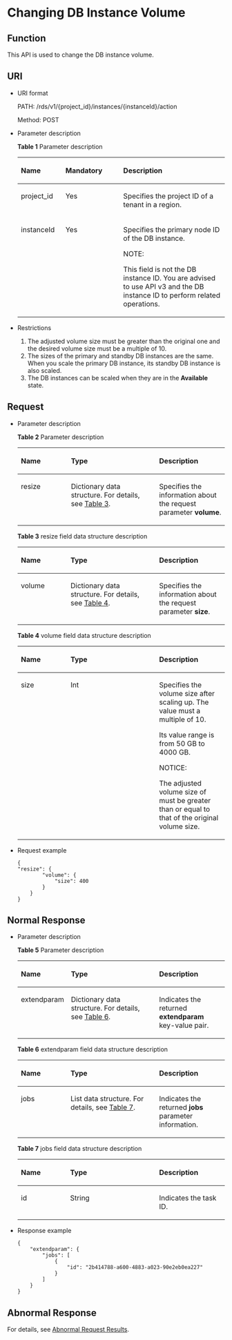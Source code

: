 # Changing DB Instance Volume<a name="en-us_topic_0034943367"></a>

## Function<a name="section4850156117316"></a>

This API is used to change the DB instance volume.

## URI<a name="section28961517113719"></a>

-   URI format

    PATH: /rds/v1/\{project\_id\}/instances/\{instanceId\}/action

    Method: POST

-   Parameter description

    **Table  1**  Parameter description

    <a name="table4657088"></a>
    <table><thead align="left"><tr id="row60083059"><th class="cellrowborder" valign="top" width="21.490000000000002%" id="mcps1.2.4.1.1"><p id="p34889605"><a name="p34889605"></a><a name="p34889605"></a><strong id="b84235270691445_1"><a name="b84235270691445_1"></a><a name="b84235270691445_1"></a>Name</strong></p>
    </th>
    <th class="cellrowborder" valign="top" width="27.88%" id="mcps1.2.4.1.2"><p id="p7485743"><a name="p7485743"></a><a name="p7485743"></a><strong id="b842352706102346_1"><a name="b842352706102346_1"></a><a name="b842352706102346_1"></a>Mandatory</strong></p>
    </th>
    <th class="cellrowborder" valign="top" width="50.629999999999995%" id="mcps1.2.4.1.3"><p id="p2365466"><a name="p2365466"></a><a name="p2365466"></a><strong id="b842352706163417_1"><a name="b842352706163417_1"></a><a name="b842352706163417_1"></a>Description</strong></p>
    </th>
    </tr>
    </thead>
    <tbody><tr id="row57385070"><td class="cellrowborder" valign="top" width="21.490000000000002%" headers="mcps1.2.4.1.1 "><p id="p17679057"><a name="p17679057"></a><a name="p17679057"></a>project_id</p>
    </td>
    <td class="cellrowborder" valign="top" width="27.88%" headers="mcps1.2.4.1.2 "><p id="p22717550"><a name="p22717550"></a><a name="p22717550"></a>Yes</p>
    </td>
    <td class="cellrowborder" valign="top" width="50.629999999999995%" headers="mcps1.2.4.1.3 "><p id="p28714935163555"><a name="p28714935163555"></a><a name="p28714935163555"></a>Specifies the project ID of a tenant in a region.</p>
    </td>
    </tr>
    <tr id="row2864326155157"><td class="cellrowborder" valign="top" width="21.490000000000002%" headers="mcps1.2.4.1.1 "><p id="p41557789155220"><a name="p41557789155220"></a><a name="p41557789155220"></a>instanceId</p>
    </td>
    <td class="cellrowborder" valign="top" width="27.88%" headers="mcps1.2.4.1.2 "><p id="p10737742155220"><a name="p10737742155220"></a><a name="p10737742155220"></a>Yes</p>
    </td>
    <td class="cellrowborder" valign="top" width="50.629999999999995%" headers="mcps1.2.4.1.3 "><p id="p7417132564016"><a name="p7417132564016"></a><a name="p7417132564016"></a>Specifies the primary node ID of the DB instance.</p>
    <div class="note" id="note18250133224019"><a name="note18250133224019"></a><a name="note18250133224019"></a><span class="notetitle"> NOTE: </span><div class="notebody"><p id="p142501332164011"><a name="p142501332164011"></a><a name="p142501332164011"></a>This field is not the DB instance ID. You are advised to use API v3 and the DB instance ID to perform related operations.</p>
    </div></div>
    </td>
    </tr>
    </tbody>
    </table>

-   Restrictions
    1.  The adjusted volume size must be greater than the original one and the desired volume size must be a multiple of 10.
    2.  The sizes of the primary and standby DB instances are the same. When you scale the primary DB instance, its standby DB instance is also scaled.
    3.  The DB instances can be scaled when they are in the  **Available**  state.


## Request<a name="section3074340117316"></a>

-   Parameter description

    **Table  2**  Parameter description

    <a name="table3678226816954"></a>
    <table><thead align="left"><tr id="row1340482316954"><th class="cellrowborder" valign="top" width="24.122412241224122%" id="mcps1.2.4.1.1"><p id="p1204887716954"><a name="p1204887716954"></a><a name="p1204887716954"></a><strong id="b84235270691445_5"><a name="b84235270691445_5"></a><a name="b84235270691445_5"></a>Name</strong></p>
    </th>
    <th class="cellrowborder" valign="top" width="42.544254425442546%" id="mcps1.2.4.1.2"><p id="p3643495116954"><a name="p3643495116954"></a><a name="p3643495116954"></a><strong id="b842352706164541_1"><a name="b842352706164541_1"></a><a name="b842352706164541_1"></a>Type</strong></p>
    </th>
    <th class="cellrowborder" valign="top" width="33.33333333333333%" id="mcps1.2.4.1.3"><p id="p6554990116954"><a name="p6554990116954"></a><a name="p6554990116954"></a><strong id="b842352706163417_5"><a name="b842352706163417_5"></a><a name="b842352706163417_5"></a>Description</strong></p>
    </th>
    </tr>
    </thead>
    <tbody><tr id="row794180116954"><td class="cellrowborder" valign="top" width="24.122412241224122%" headers="mcps1.2.4.1.1 "><p id="p3930611216954"><a name="p3930611216954"></a><a name="p3930611216954"></a>resize</p>
    </td>
    <td class="cellrowborder" valign="top" width="42.544254425442546%" headers="mcps1.2.4.1.2 "><p id="p2967852416954"><a name="p2967852416954"></a><a name="p2967852416954"></a>Dictionary data structure. For details, see <a href="#table634280816954">Table 3</a>.</p>
    </td>
    <td class="cellrowborder" valign="top" width="33.33333333333333%" headers="mcps1.2.4.1.3 "><p id="p3798745816954"><a name="p3798745816954"></a><a name="p3798745816954"></a>Specifies the information about the request parameter <strong id="b842352706113940_1"><a name="b842352706113940_1"></a><a name="b842352706113940_1"></a>volume</strong>.</p>
    </td>
    </tr>
    </tbody>
    </table>

    **Table  3**  resize field data structure description

    <a name="table634280816954"></a>
    <table><thead align="left"><tr id="row2197661216954"><th class="cellrowborder" valign="top" width="23.932393239323936%" id="mcps1.2.4.1.1"><p id="p3527513616954"><a name="p3527513616954"></a><a name="p3527513616954"></a><strong id="b84235270691445_7"><a name="b84235270691445_7"></a><a name="b84235270691445_7"></a>Name</strong></p>
    </th>
    <th class="cellrowborder" valign="top" width="42.734273427342735%" id="mcps1.2.4.1.2"><p id="p3871372816954"><a name="p3871372816954"></a><a name="p3871372816954"></a><strong id="b842352706164541_3"><a name="b842352706164541_3"></a><a name="b842352706164541_3"></a>Type</strong></p>
    </th>
    <th class="cellrowborder" valign="top" width="33.33333333333333%" id="mcps1.2.4.1.3"><p id="p4880423616954"><a name="p4880423616954"></a><a name="p4880423616954"></a><strong id="b842352706163417_7"><a name="b842352706163417_7"></a><a name="b842352706163417_7"></a>Description</strong></p>
    </th>
    </tr>
    </thead>
    <tbody><tr id="row6082906916954"><td class="cellrowborder" valign="top" width="23.932393239323936%" headers="mcps1.2.4.1.1 "><p id="p2820759516954"><a name="p2820759516954"></a><a name="p2820759516954"></a>volume</p>
    </td>
    <td class="cellrowborder" valign="top" width="42.734273427342735%" headers="mcps1.2.4.1.2 "><p id="p311386916954"><a name="p311386916954"></a><a name="p311386916954"></a>Dictionary data structure. For details, see <a href="#table5971833216954">Table 4</a>.</p>
    </td>
    <td class="cellrowborder" valign="top" width="33.33333333333333%" headers="mcps1.2.4.1.3 "><p id="p2900499116954"><a name="p2900499116954"></a><a name="p2900499116954"></a>Specifies the information about the request parameter <strong id="b842352706113940_3"><a name="b842352706113940_3"></a><a name="b842352706113940_3"></a>size</strong>.</p>
    </td>
    </tr>
    </tbody>
    </table>

    **Table  4**  volume field data structure description

    <a name="table5971833216954"></a>
    <table><thead align="left"><tr id="row3797548116954"><th class="cellrowborder" valign="top" width="23.932393239323936%" id="mcps1.2.4.1.1"><p id="p5611509816954"><a name="p5611509816954"></a><a name="p5611509816954"></a><strong id="b84235270691445_9"><a name="b84235270691445_9"></a><a name="b84235270691445_9"></a>Name</strong></p>
    </th>
    <th class="cellrowborder" valign="top" width="42.734273427342735%" id="mcps1.2.4.1.2"><p id="p4902912116954"><a name="p4902912116954"></a><a name="p4902912116954"></a><strong id="b842352706164541_5"><a name="b842352706164541_5"></a><a name="b842352706164541_5"></a>Type</strong></p>
    </th>
    <th class="cellrowborder" valign="top" width="33.33333333333333%" id="mcps1.2.4.1.3"><p id="p1193582716954"><a name="p1193582716954"></a><a name="p1193582716954"></a><strong id="b842352706163417_9"><a name="b842352706163417_9"></a><a name="b842352706163417_9"></a>Description</strong></p>
    </th>
    </tr>
    </thead>
    <tbody><tr id="row2727794616954"><td class="cellrowborder" valign="top" width="23.932393239323936%" headers="mcps1.2.4.1.1 "><p id="p23854016161336"><a name="p23854016161336"></a><a name="p23854016161336"></a>size</p>
    </td>
    <td class="cellrowborder" valign="top" width="42.734273427342735%" headers="mcps1.2.4.1.2 "><p id="p5837783016954"><a name="p5837783016954"></a><a name="p5837783016954"></a>Int</p>
    </td>
    <td class="cellrowborder" valign="top" width="33.33333333333333%" headers="mcps1.2.4.1.3 "><p id="p50035813161416"><a name="p50035813161416"></a><a name="p50035813161416"></a>Specifies the volume size after scaling up. The value must a multiple of 10.</p>
    <p id="p168012412563"><a name="p168012412563"></a><a name="p168012412563"></a>Its value range is from 50 GB to 4000 GB.</p>
    <p id="p8725181468"><a name="p8725181468"></a><a name="p8725181468"></a></p>
    <div class="notice" id="note18772920133413"><a name="note18772920133413"></a><a name="note18772920133413"></a><span class="noticetitle"> NOTICE: </span><div class="noticebody"><p id="p3772920183420"><a name="p3772920183420"></a><a name="p3772920183420"></a>The adjusted volume size of must be greater than or equal to that of the original volume size.</p>
    </div></div>
    </td>
    </tr>
    </tbody>
    </table>


-   Request example

    ```
    {    
    "resize": {
            "volume": {
                "size": 400 
            }
        }
    }
    ```


## Normal Response<a name="section28521534113742"></a>

-   Parameter description

    **Table  5**  Parameter description

    <a name="table11854613"></a>
    <table><thead align="left"><tr id="row48728718"><th class="cellrowborder" valign="top" width="24.122412241224122%" id="mcps1.2.4.1.1"><p id="p54712068"><a name="p54712068"></a><a name="p54712068"></a><strong id="b84235270691445_11"><a name="b84235270691445_11"></a><a name="b84235270691445_11"></a>Name</strong></p>
    </th>
    <th class="cellrowborder" valign="top" width="42.544254425442546%" id="mcps1.2.4.1.2"><p id="p2492560"><a name="p2492560"></a><a name="p2492560"></a><strong id="b842352706164541_7"><a name="b842352706164541_7"></a><a name="b842352706164541_7"></a>Type</strong></p>
    </th>
    <th class="cellrowborder" valign="top" width="33.33333333333333%" id="mcps1.2.4.1.3"><p id="p570775"><a name="p570775"></a><a name="p570775"></a><strong id="b842352706163417_11"><a name="b842352706163417_11"></a><a name="b842352706163417_11"></a>Description</strong></p>
    </th>
    </tr>
    </thead>
    <tbody><tr id="row46232835"><td class="cellrowborder" valign="top" width="24.122412241224122%" headers="mcps1.2.4.1.1 "><p id="p53872188"><a name="p53872188"></a><a name="p53872188"></a>extendparam</p>
    </td>
    <td class="cellrowborder" valign="top" width="42.544254425442546%" headers="mcps1.2.4.1.2 "><p id="p1571113"><a name="p1571113"></a><a name="p1571113"></a>Dictionary data structure. For details, see <a href="#table52869820">Table 6</a>.</p>
    </td>
    <td class="cellrowborder" valign="top" width="33.33333333333333%" headers="mcps1.2.4.1.3 "><p id="p4491214"><a name="p4491214"></a><a name="p4491214"></a>Indicates the returned <strong id="b842352706113519"><a name="b842352706113519"></a><a name="b842352706113519"></a>extendparam</strong> key-value pair.</p>
    </td>
    </tr>
    </tbody>
    </table>

    **Table  6**  extendparam field data structure description

    <a name="table52869820"></a>
    <table><thead align="left"><tr id="row50931783"><th class="cellrowborder" valign="top" width="23.932393239323936%" id="mcps1.2.4.1.1"><p id="p31833731"><a name="p31833731"></a><a name="p31833731"></a><strong id="b84235270691445_13"><a name="b84235270691445_13"></a><a name="b84235270691445_13"></a>Name</strong></p>
    </th>
    <th class="cellrowborder" valign="top" width="42.734273427342735%" id="mcps1.2.4.1.2"><p id="p28395444"><a name="p28395444"></a><a name="p28395444"></a><strong id="b842352706164541_9"><a name="b842352706164541_9"></a><a name="b842352706164541_9"></a>Type</strong></p>
    </th>
    <th class="cellrowborder" valign="top" width="33.33333333333333%" id="mcps1.2.4.1.3"><p id="p18329666"><a name="p18329666"></a><a name="p18329666"></a><strong id="b842352706163417_13"><a name="b842352706163417_13"></a><a name="b842352706163417_13"></a>Description</strong></p>
    </th>
    </tr>
    </thead>
    <tbody><tr id="row8307988"><td class="cellrowborder" valign="top" width="23.932393239323936%" headers="mcps1.2.4.1.1 "><p id="p1858451"><a name="p1858451"></a><a name="p1858451"></a>jobs</p>
    </td>
    <td class="cellrowborder" valign="top" width="42.734273427342735%" headers="mcps1.2.4.1.2 "><p id="p16316838"><a name="p16316838"></a><a name="p16316838"></a>List data structure. For details, see <a href="#table32267243">Table 7</a>.</p>
    </td>
    <td class="cellrowborder" valign="top" width="33.33333333333333%" headers="mcps1.2.4.1.3 "><p id="p16706408"><a name="p16706408"></a><a name="p16706408"></a>Indicates the returned <strong id="b5323105162339"><a name="b5323105162339"></a><a name="b5323105162339"></a>jobs</strong> parameter information.</p>
    </td>
    </tr>
    </tbody>
    </table>

    **Table  7**  jobs field data structure description

    <a name="table32267243"></a>
    <table><thead align="left"><tr id="row9230088"><th class="cellrowborder" valign="top" width="23.75%" id="mcps1.2.4.1.1"><p id="p9439626"><a name="p9439626"></a><a name="p9439626"></a><strong id="b84235270691445_15"><a name="b84235270691445_15"></a><a name="b84235270691445_15"></a>Name</strong></p>
    </th>
    <th class="cellrowborder" valign="top" width="42.92%" id="mcps1.2.4.1.2"><p id="p26412257"><a name="p26412257"></a><a name="p26412257"></a><strong id="b842352706164541_11"><a name="b842352706164541_11"></a><a name="b842352706164541_11"></a>Type</strong></p>
    </th>
    <th class="cellrowborder" valign="top" width="33.33%" id="mcps1.2.4.1.3"><p id="p59018101"><a name="p59018101"></a><a name="p59018101"></a><strong id="b842352706163417_15"><a name="b842352706163417_15"></a><a name="b842352706163417_15"></a>Description</strong></p>
    </th>
    </tr>
    </thead>
    <tbody><tr id="row15736877"><td class="cellrowborder" valign="top" width="23.75%" headers="mcps1.2.4.1.1 "><p id="p66727538"><a name="p66727538"></a><a name="p66727538"></a>id</p>
    </td>
    <td class="cellrowborder" valign="top" width="42.92%" headers="mcps1.2.4.1.2 "><p id="p36221483"><a name="p36221483"></a><a name="p36221483"></a>String</p>
    </td>
    <td class="cellrowborder" valign="top" width="33.33%" headers="mcps1.2.4.1.3 "><p id="p48259009"><a name="p48259009"></a><a name="p48259009"></a>Indicates the task ID.</p>
    </td>
    </tr>
    </tbody>
    </table>


-   Response example

    ```
    {
        "extendparam": {
            "jobs": [
                {
                    "id": "2b414788-a600-4883-a023-90e2eb0ea227"
                }
            ]
        }
    }
    ```


## Abnormal Response<a name="section51597550"></a>

For details, see  [Abnormal Request Results](abnormal-request-results.md).


